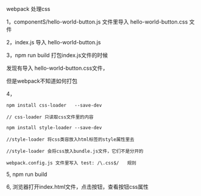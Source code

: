 webpack 处理css


1，componentS/hello-world-button.js  文件里导入 hello-world-button.css 文件

2，index.js 导入 hello-world-button.js

3，npm run build 打包index.js文件的时候
   
   发现有导入 hello-world-button.css文件，

   但是webpack不知道如何打包

4，

    npm install css-loader   --save-dev

    // css-loader 只读取css文件里的内容

    npm install style-loader --save-dev

    //style-loader 将css类容放入html标签的style属性里去

    //style-loader 会将css放入bundle.js文件，它们不是分开的

    webpack.config.js 文件里写入 test: /\.css$/   规则

5, npm run build 

6, 浏览器打开index.html文件，点击按钮，查看按钮css属性
